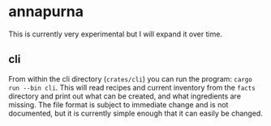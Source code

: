 # annapurna

This is currently very experimental but I will expand it over time.

## cli

From within the cli directory (`crates/cli`) you can run the program: `cargo run --bin cli`.
This will read recipes and current inventory from the `facts` directory and print out what can be created, and what ingredients are missing.
The file format is subject to immediate change and is not documented, but it is currently simple enough that it can easily be changed.
